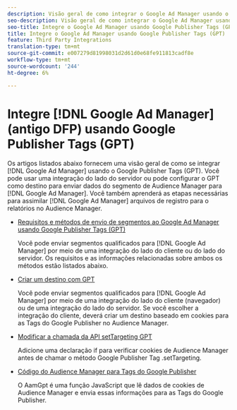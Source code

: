 ```yaml
---
description: Visão geral de como integrar o Google Ad Manager usando o Google Publisher Tags (GPT).
seo-description: Visão geral de como integrar o Google Ad Manager usando Google Publisher Tags (GPT) no Adobe Audience Manager (AAM).
seo-title: Integre o Google Ad Manager usando Google Publisher Tags (GPT) no Adobe Audience Manager (AAM)
title: Integre o Google Ad Manager usando Google Publisher Tags (GPT)
feature: Third Party Integrations
translation-type: tm+mt
source-git-commit: e007279d81998031d2d61d0e68fe911813cadf8e
workflow-type: tm+mt
source-wordcount: '244'
ht-degree: 6%

---
```



# Integre [!DNL Google Ad Manager] (antigo DFP) usando Google Publisher Tags (GPT)

Os artigos listados abaixo fornecem uma visão geral de como se integrar [!DNL Google Ad Manager] usando o Google Publisher Tags (GPT). Você pode usar uma integração do lado do servidor ou pode configurar o GPT como destino para enviar dados do segmento de Audience Manager para [!DNL Google Ad Manager]. Você também aprenderá as etapas necessárias para assimilar [!DNL Google Ad Manager] arquivos de registro para o relatórios no Audience Manager.

* [Requisitos e métodos de envio de segmentos ao Google Ad Manager usando Google Publisher Tags (GPT)](/help/using/integration/gpt-aam-destination/gpt-aam-requirements.md)

   Você pode enviar segmentos qualificados para [!DNL Google Ad Manager] por meio de uma integração do lado do cliente ou do lado do servidor. Os requisitos e as informações relacionadas sobre ambos os métodos estão listados abaixo.

* [Criar um destino com GPT](/help/using/integration/gpt-aam-destination/gpt-aam-create-destination.md)

   Você pode enviar segmentos qualificados para [!DNL Google Ad Manager] por meio de uma integração do lado do cliente (navegador) ou de uma integração do lado do servidor. Se você escolher a integração do cliente, deverá criar um destino baseado em cookies para as Tags do Google Publisher no Audience Manager.

* [Modificar a chamada da API setTargeting GPT](/help/using/integration/gpt-aam-destination/gpt-aam-modify-api.md)

   Adicione uma declaração if para verificar cookies de Audience Manager antes de chamar o método Google Publisher Tag .setTargeting.

* [Código do Audience Manager para Tags do Google Publisher](/help/using/integration/gpt-aam-destination/gpt-aam-aamgpt-code.md)

   O AamGpt é uma função JavaScript que lê dados de cookies de Audience Manager e envia essas informações para as Tags do Google Publisher.
